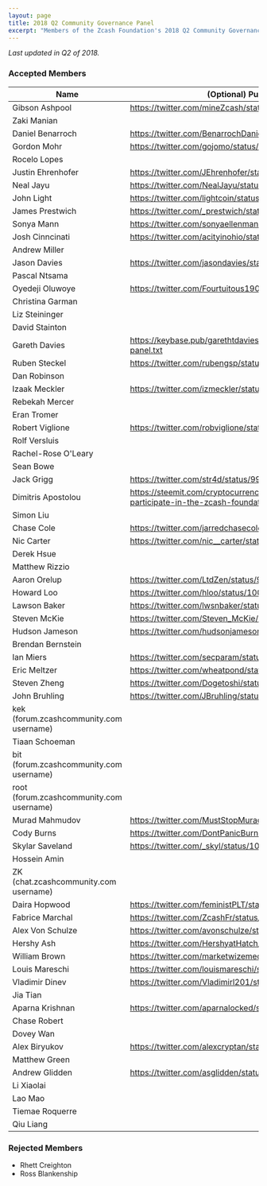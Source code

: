 ```yaml
---
layout: page
title: 2018 Q2 Community Governance Panel
excerpt: "Members of the Zcash Foundation's 2018 Q2 Community Governance Panel."
---
```


*Last updated in Q2 of 2018.*

### Accepted Members

| Name | (Optional) Public Attestation |
| ---- | ----------------------------- |
| Gibson Ashpool | https://twitter.com/mineZcash/status/994182923619328002 |
| Zaki Manian | |
| Daniel Benarroch | https://twitter.com/BenarrochDaniel/status/1002172341961584640 | 
| Gordon Mohr | https://twitter.com/gojomo/status/996186790552784896 |
| Rocelo Lopes | |
| Justin Ehrenhofer | https://twitter.com/JEhrenhofer/status/992506049079971840 |
| Neal Jayu | https://twitter.com/NealJayu/status/997137285425528832 |
| John Light | https://twitter.com/lightcoin/status/994774735962681345 |
| James Prestwich | https://twitter.com/_prestwich/status/993985860130390016 |
| Sonya Mann | https://twitter.com/sonyaellenmann/status/992299608398225410 |
| Josh Cinncinati | https://twitter.com/acityinohio/status/992292261823066113 |
| Andrew Miller | |
| Jason Davies | https://twitter.com/jasondavies/status/993113242842083328 |
| Pascal Ntsama | |
| Oyedeji Oluwoye | https://twitter.com/Fourtuitous1906/status/992405486271193093 |
| Christina Garman | |
| Liz Steininger | |
| David Stainton | |
| Gareth Davies | https://keybase.pub/garethtdavies/zcash-foundation-community-panel.txt |
| Ruben Steckel | https://twitter.com/rubengsp/status/992531846134149122 |
| Dan Robinson | |
| Izaak Meckler | https://twitter.com/izmeckler/status/993542671250571264 |
| Rebekah Mercer | |
| Eran Tromer | |
| Robert Viglione | https://twitter.com/robviglione/status/997131761363636225 |
| Rolf Versluis | |
| Rachel-Rose O'Leary | |
| Sean Bowe | |
| Jack Grigg | https://twitter.com/str4d/status/994131682100961280 |
| Dimitris Apostolou | https://steemit.com/cryptocurrency/@apostolou/intent-to-participate-in-the-zcash-foundation-community-governance-panel |
| Simon Liu | |
| Chase Cole | https://twitter.com/jarredchasecole/status/999711810830745600 |
| Nic Carter | https://twitter.com/nic__carter/status/999633560456835072 |
| Derek Hsue | |
| Matthew Rizzio | |
| Aaron Orelup | https://twitter.com/LtdZen/status/999518580650655744 |
| Howard Loo | https://twitter.com/hloo/status/1004994002859376640 |
| Lawson Baker | https://twitter.com/lwsnbaker/status/999669027868852224 |
| Steven McKie | https://twitter.com/Steven_McKie/status/999718581985148929 |
| Hudson Jameson | https://twitter.com/hudsonjameson/status/999887435084410880 |
| Brendan Bernstein | |
| Ian Miers | https://twitter.com/secparam/status/1000063064253911040 |
| Eric Meltzer | https://twitter.com/wheatpond/status/1000133384704856065 |
| Steven Zheng | https://twitter.com/Dogetoshi/status/1000561381790363649 |
| John Bruhling | https://twitter.com/JBruhling/status/1000197993461510144 |
| kek (forum.zcashcommunity.com username) | |
| Tiaan Schoeman | |
| bit (forum.zcashcommunity.com username) | |
| root (forum.zcashcommunity.com username) | |
| Murad Mahmudov | https://twitter.com/MustStopMurad/status/1002219246389252098 |
| Cody Burns | https://twitter.com/DontPanicBurns/status/1001980867672264711 |
| Skylar Saveland | https://twitter.com/_skyl/status/1001955753891192832 |
| Hossein Amin | |
| ZK (chat.zcashcommunity.com username) | |
| Daira Hopwood | https://twitter.com/feministPLT/status/1003711602036756480 |
| Fabrice Marchal | https://twitter.com/ZcashFr/status/1002275034491219969 |
| Alex Von Schulze | https://twitter.com/avonschulze/status/1002191403412226050 |
| Hershy Ash | https://twitter.com/HershyatHatch/status/1004497909319159808 |
| William Brown | https://twitter.com/marketwizemedia/status/1004498072343334912 |
| Louis Mareschi | https://twitter.com/louismareschi/status/1004533065140428800 |
| Vladimir Dinev | https://twitter.com/Vladimirl201/status/1006569180072697856 |
| Jia Tian | |
| Aparna Krishnan | https://twitter.com/aparnalocked/status/1008609574205583360 |
| Chase Robert | |
| Dovey Wan | |
| Alex Biryukov | https://twitter.com/alexcryptan/status/1000307364317327360 |
| Matthew Green | |
| Andrew Glidden | https://twitter.com/asglidden/status/1008854588869316609 |
| Li Xiaolai | |
| Lao Mao | |
| Tiemae Roquerre | |
| Qiu Liang | |


### Rejected Members

- Rhett Creighton
- Ross Blankenship
